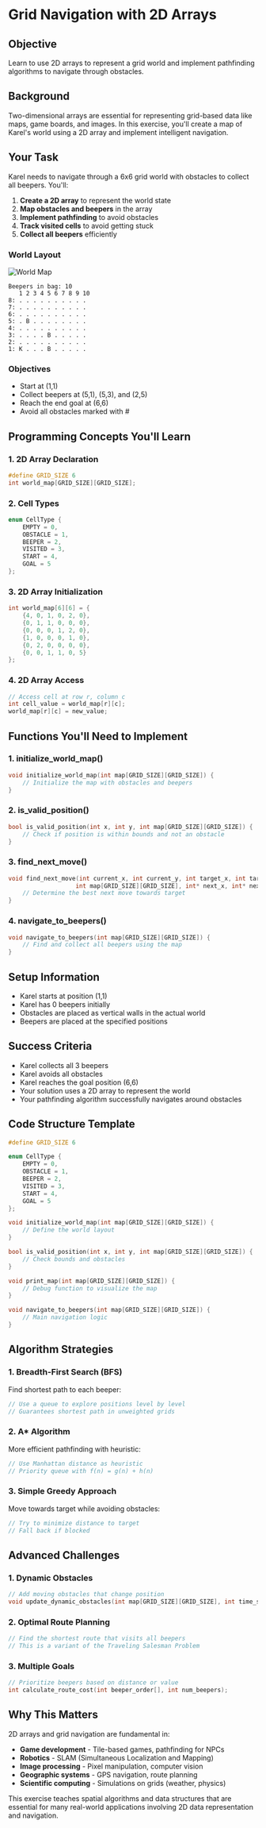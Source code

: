 # Grid Navigation with 2D Arrays

## Objective
Learn to use 2D arrays to represent a grid world and implement pathfinding algorithms to navigate through obstacles.


## Background
Two-dimensional arrays are essential for representing grid-based data like maps, game boards, and images. In this exercise, you'll create a map of Karel's world using a 2D array and implement intelligent navigation.

## Your Task
Karel needs to navigate through a 6x6 grid world with obstacles to collect all beepers. You'll:

1. **Create a 2D array** to represent the world state
2. **Map obstacles and beepers** in the array
3. **Implement pathfinding** to avoid obstacles
4. **Track visited cells** to avoid getting stuck
5. **Collect all beepers** efficiently

### World Layout
![World Map](/exercise/16/world.png)

```
Beepers in bag: 10
   1 2 3 4 5 6 7 8 9 10 
8: . . . . . . . . . . 
7: . . . . . . . . . . 
6: . . . . . . . . . . 
5: . B . . . . . . . . 
4: . . . . . . . . . . 
3: . . . . B . . . . . 
2: . . . . . . . . . . 
1: K . . . B . . . . . 

```

### Objectives
- Start at (1,1)
- Collect beepers at (5,1), (5,3), and (2,5)
- Reach the end goal at (6,6)
- Avoid all obstacles marked with #

## Programming Concepts You'll Learn

### 1. 2D Array Declaration
```c
#define GRID_SIZE 6
int world_map[GRID_SIZE][GRID_SIZE];
```

### 2. Cell Types
```c
enum CellType {
    EMPTY = 0,
    OBSTACLE = 1,
    BEEPER = 2,
    VISITED = 3,
    START = 4,
    GOAL = 5
};
```

### 3. 2D Array Initialization
```c
int world_map[6][6] = {
    {4, 0, 1, 0, 2, 0},
    {0, 1, 1, 0, 0, 0},
    {0, 0, 0, 1, 2, 0},
    {1, 0, 0, 0, 1, 0},
    {0, 2, 0, 0, 0, 0},
    {0, 0, 1, 1, 0, 5}
};
```

### 4. 2D Array Access
```c
// Access cell at row r, column c
int cell_value = world_map[r][c];
world_map[r][c] = new_value;
```

## Functions You'll Need to Implement

### 1. initialize_world_map()
```c
void initialize_world_map(int map[GRID_SIZE][GRID_SIZE]) {
    // Initialize the map with obstacles and beepers
}
```

### 2. is_valid_position()
```c
bool is_valid_position(int x, int y, int map[GRID_SIZE][GRID_SIZE]) {
    // Check if position is within bounds and not an obstacle
}
```

### 3. find_next_move()
```c
void find_next_move(int current_x, int current_y, int target_x, int target_y,
                   int map[GRID_SIZE][GRID_SIZE], int* next_x, int* next_y) {
    // Determine the best next move towards target
}
```

### 4. navigate_to_beepers()
```c
void navigate_to_beepers(int map[GRID_SIZE][GRID_SIZE]) {
    // Find and collect all beepers using the map
}
```

## Setup Information
- Karel starts at position (1,1)
- Karel has 0 beepers initially
- Obstacles are placed as vertical walls in the actual world
- Beepers are placed at the specified positions

## Success Criteria
- Karel collects all 3 beepers
- Karel avoids all obstacles
- Karel reaches the goal position (6,6)
- Your solution uses a 2D array to represent the world
- Your pathfinding algorithm successfully navigates around obstacles

## Code Structure Template
```c
#define GRID_SIZE 6

enum CellType {
    EMPTY = 0,
    OBSTACLE = 1,
    BEEPER = 2,
    VISITED = 3,
    START = 4,
    GOAL = 5
};

void initialize_world_map(int map[GRID_SIZE][GRID_SIZE]) {
    // Define the world layout
}

bool is_valid_position(int x, int y, int map[GRID_SIZE][GRID_SIZE]) {
    // Check bounds and obstacles
}

void print_map(int map[GRID_SIZE][GRID_SIZE]) {
    // Debug function to visualize the map
}

void navigate_to_beepers(int map[GRID_SIZE][GRID_SIZE]) {
    // Main navigation logic
}
```

## Algorithm Strategies

### 1. Breadth-First Search (BFS)
Find shortest path to each beeper:
```c
// Use a queue to explore positions level by level
// Guarantees shortest path in unweighted grids
```

### 2. A* Algorithm
More efficient pathfinding with heuristic:
```c
// Use Manhattan distance as heuristic
// Priority queue with f(n) = g(n) + h(n)
```

### 3. Simple Greedy Approach
Move towards target while avoiding obstacles:
```c
// Try to minimize distance to target
// Fall back if blocked
```

## Advanced Challenges

### 1. Dynamic Obstacles
```c
// Add moving obstacles that change position
void update_dynamic_obstacles(int map[GRID_SIZE][GRID_SIZE], int time_step);
```

### 2. Optimal Route Planning
```c
// Find the shortest route that visits all beepers
// This is a variant of the Traveling Salesman Problem
```

### 3. Multiple Goals
```c
// Prioritize beepers based on distance or value
int calculate_route_cost(int beeper_order[], int num_beepers);
```

## Why This Matters
2D arrays and grid navigation are fundamental in:
- **Game development** - Tile-based games, pathfinding for NPCs
- **Robotics** - SLAM (Simultaneous Localization and Mapping)
- **Image processing** - Pixel manipulation, computer vision
- **Geographic systems** - GPS navigation, route planning
- **Scientific computing** - Simulations on grids (weather, physics)

This exercise teaches spatial algorithms and data structures that are essential for many real-world applications involving 2D data representation and navigation.
